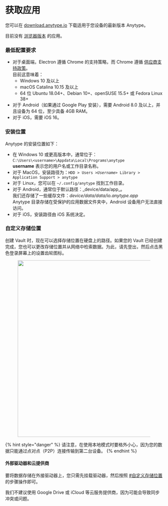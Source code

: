 # 获取应用

您可以在 [download.anytype.io](https://download.anytype.io) 下载适用于您设备的最新版本 Anytype。

目前没有 [浏览器版本](../miscellaneous/faqs.md#为什么-anytype-没有浏览器版本) 的应用。

### 最低配置要求

* 对于桌面端，Electron 遵循 Chrome 的支持策略，而 Chrome 遵循 [供应商支持政策](https://support.google.com/chrome/a/answer/7100626?hl=en)。\
  目前这意味着：
  * Windows 10 及以上
  * macOS Catalina 10.15 及以上
  * 64 位 Ubuntu 18.04+、Debian 10+、openSUSE 15.5+ 或 Fedora Linux 38+
* 对于 Android（如果通过 Google Play 安装），需要 Android 8.0 及以上，并且设备为 64 位，至少具备 4GB RAM。
* 对于 iOS，需要 iOS 16。

### 安装位置

Anytype 的安装位置如下：

* 在 Windows 10 或更高版本中，通常位于：\
  `C:\Users\<username>\Appdata\Local\Programs\anytype`\
  **username** 表示您的用户名或工作目录名称。
* 对于 MacOS，安装路径为：`HDD > Users >`_`Username`_`> Library > Application Support > anytype`
* 对于 Linux，您可以在 `~/.config/anytype` 找到工作目录。
* 对于 Android，通常位于默认路径：\_device/data/app\_​。\
  我们还存储了一些缓存文件：_device/data/data/io.anytype.app_\
  Anytype 目录存储在受保护的应用数据文件夹中，Android 设备用户无法直接访问。
* 对于 iOS，安装路径由 iOS 系统决定。

### 自定义存储位置

创建 Vault 时，现在可以选择存储位置在硬盘上的路径。如果您的 Vault 已经创建完成，您也可以更改存储位置并从网络中检索数据。为此，请先登出，然后点击黑色登录屏幕上的设置齿轮图标。

<figure><img src="../.gitbook/assets/Custome Storage Location.gif" alt="" width="563"><figcaption></figcaption></figure>

{% hint style="danger" %}
请注意，在使用本地模式时要格外小心，因为您的数据只能通过点对点（P2P）连接传输到第二台设备。
{% endhint %}

#### 外部驱动器和云提供商

要将数据存储在外接驱动器上，您只需先挂载驱动器，然后按照 [#自定义存储位置](get-the-app.md#custom-storage-location "提及") 的步骤操作即可。

我们不建议使用 Google Drive 或 iCloud 等云服务提供商，因为可能会导致同步冲突或问题。
